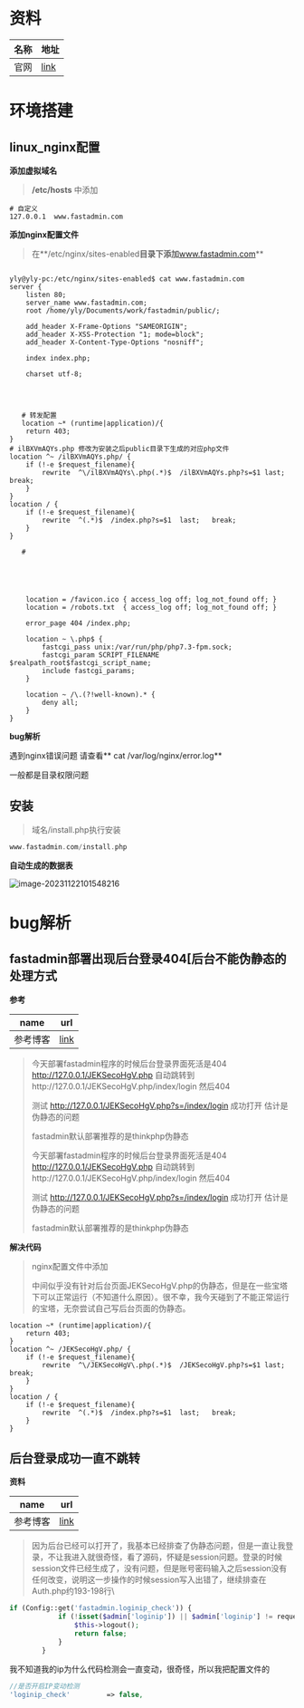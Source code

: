 # 资料

| 名称 | 地址                                            |
| ---- | ----------------------------------------------- |
| 官网 | [link](https://www.fastadmin.net/download.html) |

# 环境搭建

##  linux_nginx配置

**添加虚拟域名**

> **/etc/hosts** 中添加

```shell
# 自定义
127.0.0.1  www.fastadmin.com
```

**添加nginx配置文件**

> 在**/etc/nginx/sites-enabled**目录下添加**www.fastadmin.com**

```shell

yly@yly-pc:/etc/nginx/sites-enabled$ cat www.fastadmin.com 
server {
    listen 80;
    server_name www.fastadmin.com;
    root /home/yly/Documents/work/fastadmin/public/;

    add_header X-Frame-Options "SAMEORIGIN";
    add_header X-XSS-Protection "1; mode=block";
    add_header X-Content-Type-Options "nosniff";

    index index.php;

    charset utf-8;

 
 
 
   # 转发配置
   location ~* (runtime|application)/{
	return 403;
}
# ilBXVmAQYs.php 修改为安装之后public目录下生成的对应php文件
location ^~ /ilBXVmAQYs.php/ {   
	if (!-e $request_filename){
    	rewrite  ^\/ilBXVmAQYs\.php(.*)$  /ilBXVmAQYs.php?s=$1 last;   break;
    }
} 
location / {
	if (!-e $request_filename){
		rewrite  ^(.*)$  /index.php?s=$1  last;   break;
	}
}
   
   # 
 
 
 
 

    location = /favicon.ico { access_log off; log_not_found off; }
    location = /robots.txt  { access_log off; log_not_found off; }

    error_page 404 /index.php;

    location ~ \.php$ {
        fastcgi_pass unix:/var/run/php/php7.3-fpm.sock;
        fastcgi_param SCRIPT_FILENAME $realpath_root$fastcgi_script_name;
        include fastcgi_params;
    }

    location ~ /\.(?!well-known).* {
        deny all;
    }
}
```

**bug解析**

遇到nginx错误问题 请查看** cat /var/log/nginx/error.log**

一般都是目录权限问题

## 安装

> 域名/install.php执行安装

```php
www.fastadmin.com/install.php
```

**自动生成的数据表**

![image-20231122101548216](https://gitee.com/yaolliuyang/blogImages/raw/master/blogImages/image-20231122101548216.png)

#  bug解析

## fastadmin部署出现后台登录404[后台不能伪静态的处理方式

**参考**

| name     | url                                                          |
| -------- | ------------------------------------------------------------ |
| 参考博客 | [link](https://huaweidevelopers.csdn.net/6507bcece0aa6850f5a232e6.html) |

> 今天部署fastadmin程序的时候后台登录界面死活是404
> http://127.0.0.1/JEKSecoHgV.php
> 自动跳转到http://127.0.0.1/JEKSecoHgV.php/index/login
> 然后404
>
> 
>
> 测试
> http://127.0.0.1/JEKSecoHgV.php?s=/index/login
> 成功打开
> 估计是伪静态的问题
>
> fastadmin默认部署推荐的是thinkphp伪静态
>
> 今天部署fastadmin程序的时候后台登录界面死活是404
> http://127.0.0.1/JEKSecoHgV.php
> 自动跳转到http://127.0.0.1/JEKSecoHgV.php/index/login
> 然后404
>
> 
>
> 测试
> http://127.0.0.1/JEKSecoHgV.php?s=/index/login
> 成功打开
> 估计是伪静态的问题
>
> fastadmin默认部署推荐的是thinkphp伪静态



**解决代码**

> nginx配置文件中添加
>
> 中间似乎没有针对后台页面JEKSecoHgV.php的伪静态，但是在一些宝塔下可以正常运行（不知道什么原因）。很不幸，我今天碰到了不能正常运行的宝塔，无奈尝试自己写后台页面的伪静态。

```shell
location ~* (runtime|application)/{
	return 403;
}
location ^~ /JEKSecoHgV.php/ {  
	if (!-e $request_filename){
    	rewrite  ^\/JEKSecoHgV\.php(.*)$  /JEKSecoHgV.php?s=$1 last;   break;
    }
} 
location / {
	if (!-e $request_filename){
		rewrite  ^(.*)$  /index.php?s=$1  last;   break;
	}
}
```

##  后台登录成功一直不跳转

**资料**

| name     | url                                                   |
| -------- | ----------------------------------------------------- |
| 参考博客 | [link](https://ask.fastadmin.net/question/30972.html) |

> 因为后台已经可以打开了，我基本已经排查了伪静态问题，但是一直让我登录，不让我进入就很奇怪，看了源码，怀疑是session问题。登录的时候session文件已经生成了，没有问题，但是账号密码输入之后session没有任何改变，说明这一步操作的时候session写入出错了，继续排查在Auth.php约193-198行\

```php
if (Config::get('fastadmin.loginip_check')) {
            if (!isset($admin['loginip']) || $admin['loginip'] != request()->ip()) {
                $this->logout();
                return false;
            }
        }
```

我不知道我的ip为什么代码检测会一直变动，很奇怪，所以我把配置文件的

```php
//是否开启IP变动检测
'loginip_check'         => false,
```

